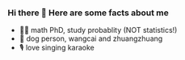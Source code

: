 ### Hi there 👋 Here are some facts about me

- 👩‍🎓 math PhD, study probablity (NOT statistics!)
- 🐶 dog person, wangcai and zhuangzhuang
- 🎙️ love singing karaoke 
